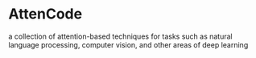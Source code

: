 # AttenCode
a collection of attention-based techniques for tasks such as natural language processing, computer vision, and other areas of deep learning
